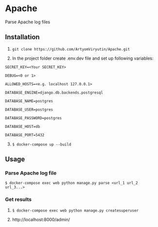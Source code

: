 # Apache
Parse Apache log files

## Installation

1) `git clone https://github.com/ArtyomViryutin/Apache.git`


2) In the project folder create .env.dev file and set up following variables:

`SECRET_KEY=<Your SECRET_KEY>`

`DEBUG=<0 or 1>`

`ALLOWED_HOSTS=<e.g. localhost 127.0.0.1>`

`DATABASE_ENGINE=django.db.backends.postgresql`

`DATABASE_NAME=postgres`

`DATABASE_USER=postgres`

`DATABASE_PASSWORD=postgres`

`DATABASE_HOST=db`

`DATABASE_PORT=5432`

3) `$ docker-compose up --build`

## Usage
### Parse Apache log file
`$ docker-compose exec web python manage.py parse <url_1 url_2 url_3...>`

### Get results

1) `$ docker-compose exec web python manage.py createsuperuser`
   

2) http://localhost:8000/admin/